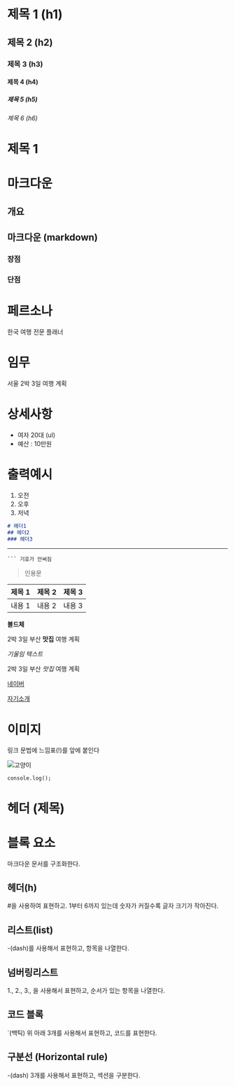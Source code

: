 # 제목 1 (h1)
## 제목 2 (h2)
### 제목 3 (h3)
#### 제목 4 (h4)
##### 제목 5 (h5)
###### 제목 6 (h6)

# 제목 1

# 마크다운
## 개요

## 마크다운 (markdown)
### 장점
### 단점

# 페르소나
한국 여행 전문 플래너

# 임무
서울 2박 3일 여행 계획

# 상세사항
- 여자 20대 (ul)
- 예산 : 10만원

# 출력예시
1. 오전
2. 오후
3. 저녁

```markdown
# 헤더1
## 헤더2
### 헤더3
```

---

~~~
``` 기호가 안써짐
~~~


> 인용문

| 제목 1 | 제목 2 | 제목 3 |
| ------ | ------ | ------ |
| 내용 1 | 내용 2 | 내용 3 |

**볼드체**

2박 3일 부산 **맛집** 여행 계획

_기울임 텍스트_

2박 3일 부산 _맛집_ 여행 계획

[네이버](<https://naver.com>)

[자기소개](<자기소개.md>)

# 이미지
링크 문법에 느낌표(!)를 앞에 붙인다

![고양이](<https://lh3.googleusercontent.com/proxy/DNVIwWacFoW3Za-pUNm8BiFDjLDOUAaq6y3dVk0TVXZSvlRvLGAqznzidRc1c7d-TqVhTxP8-h2D14HNgDEwfWvD0td6hQK1okNte93oCTs>)


`console.log();`


# 헤더 (제목)

# 블록 요소
마크다운 문서를 구조화한다.

## 헤더(h)
#을 사용하여 표현하고. 1부터 6까지 있는데 숫자가 커질수록 글자 크기가 작아진다.

## 리스트(list)
-(dash)를 사용해서 표현하고, 항목을 나열한다.

## 넘버링리스트
1., 2., 3., 을 사용해서 표현하고, 순서가 있는 항목을 나열한다.

## 코드 블록
`(백틱) 위 아래 3개를 사용해서 표현하고, 코드를 표현한다.

## 구분선 (Horizontal rule)
-(dash) 3개를 사용해서 표현하고, 섹션을 구분한다.
